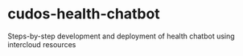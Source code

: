 # cudos-health-chatbot
Steps-by-step development and deployment of health chatbot using intercloud resources
